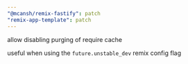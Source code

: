 ```yaml
---
"@mcansh/remix-fastify": patch
"remix-app-template": patch
---
```


allow disabling purging of require cache

useful when using the `future.unstable_dev` remix config flag
